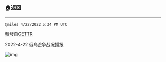 ###  [:house:返回](../)
---


`@miles 4/22/2022 5:34 PM UTC`

[轉發自GETTR](https://gettr.com/post/p16lhj93467)

2022-4-22 俄乌战争战况播报

![img](https://media.gettr.com/group11/origin/2022/04/22/17/1c9da350-e956-a5d1-4f5f-df1f21f4b62a/9548d67018b19975dcafea4c4484666a.png)
